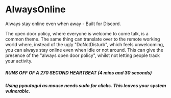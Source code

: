 # AlwaysOnline

Always stay online even when away - Built for Discord.



The open door policy, where everyone is welcome to come talk, is a common theme. The same thing can translate over to the remote working world where, instead of the ugly "DoNotDisturb", which feels unwelcoming, you can always stay online even when idle or not around. This can give the presence of the "always open door policy", whilst not letting people track your activity. 


##### RUNS OFF OF A 270 SECOND HEARTBEAT (4 mins and 30 seconds)
##### Using pyautogui as mouse needs sudo for clicks. This leaves your system vulnerable.
